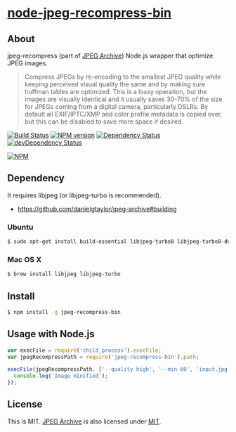 # [node-jpeg-recompress-bin](https://npmjs.org/package/jpeg-recompress-bin)

## About

jpeg-recompress (part of [JPEG Archive](https://github.com/danielgtaylor/jpeg-archive)) Node.js wrapper that optimize JPEG images.

> Compress JPEGs by re-encoding to the smallest JPEG quality while keeping perceived visual quality the same and by making sure huffman tables are optimized. This is a lossy operation, but the images are visually identical and it usually saves 30-70% of the size for JPEGs coming from a digital camera, particularly DSLRs. By default all EXIF/IPTC/XMP and color profile metadata is copied over, but this can be disabled to save more space if desired.

[![Build Status](https://travis-ci.org/1000ch/node-jpeg-recompress-bin.png?branch=master)](https://travis-ci.org/1000ch/node-jpeg-recompress-bin)
[![NPM version](https://badge.fury.io/js/jpeg-recompress-bin.png)](http://badge.fury.io/js/jpeg-recompress-bin)
[![Dependency Status](https://david-dm.org/1000ch/node-jpeg-recompress-bin.png)](https://david-dm.org/1000ch/node-jpeg-recompress-bin)
[![devDependency Status](https://david-dm.org/1000ch/node-jpeg-recompress-bin/dev-status.png)](https://david-dm.org/1000ch/node-jpeg-recompress-bin#info=devDependencies)

[![NPM](https://nodei.co/npm/jpeg-recompress-bin.png)](https://nodei.co/npm/jpeg-recompress-bin/)

## Dependency

It requires libjpeg (or libjpeg-turbo is recommended).

- https://github.com/danielgtaylor/jpeg-archive#building

### Ubuntu

```sh
$ sudo apt-get install build-essential libjpeg-turbo8 libjpeg-turbo8-dev
```

### Mac OS X

```sh
$ brew install libjpeg libjpeg-turbo
```

## Install

```sh
$ npm install -g jpeg-recompress-bin
```

## Usage with Node.js

```js
var execFile = require('child_process').execFile;
var jpegRecompressPath = require('jpeg-recompress-bin').path;

execFile(jpegRecompressPath, ['--quality high', '--min 60', 'input.jpg', 'output.jpg'], function() {
  console.log('Image minified');
});
```

## License

This is MIT.
[JPEG Archive](https://github.com/danielgtaylor/jpeg-archive) is also licensed under [MIT](https://github.com/danielgtaylor/jpeg-archive#license).
